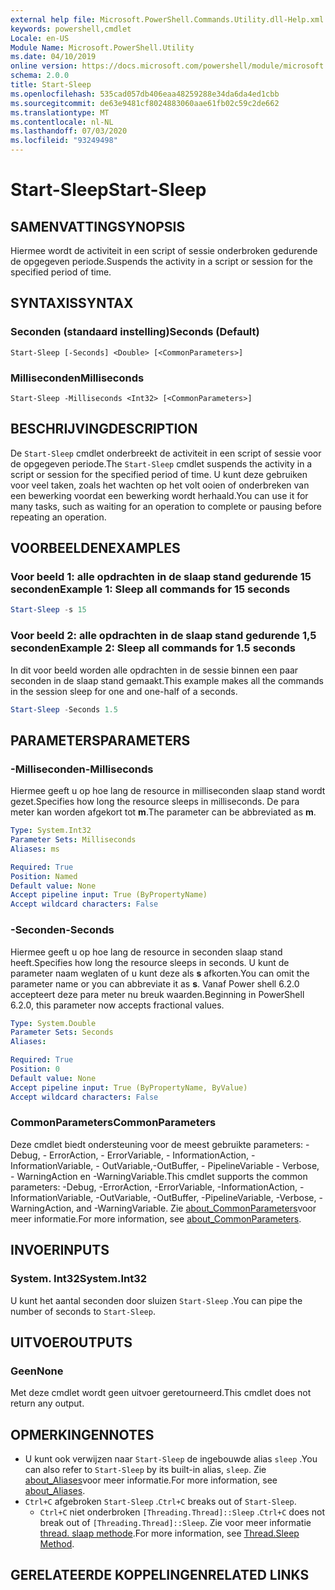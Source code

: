 ```yaml
---
external help file: Microsoft.PowerShell.Commands.Utility.dll-Help.xml
keywords: powershell,cmdlet
Locale: en-US
Module Name: Microsoft.PowerShell.Utility
ms.date: 04/10/2019
online version: https://docs.microsoft.com/powershell/module/microsoft.powershell.utility/start-sleep?view=powershell-7&WT.mc_id=ps-gethelp
schema: 2.0.0
title: Start-Sleep
ms.openlocfilehash: 535cad057db406eaa48259288e34da6da4ed1cbb
ms.sourcegitcommit: de63e9481cf8024883060aae61fb02c59c2de662
ms.translationtype: MT
ms.contentlocale: nl-NL
ms.lasthandoff: 07/03/2020
ms.locfileid: "93249498"
---
```

# <span data-ttu-id="86ce1-103">Start-Sleep</span><span class="sxs-lookup"><span data-stu-id="86ce1-103">Start-Sleep</span></span>

## <span data-ttu-id="86ce1-104">SAMENVATTING</span><span class="sxs-lookup"><span data-stu-id="86ce1-104">SYNOPSIS</span></span>
<span data-ttu-id="86ce1-105">Hiermee wordt de activiteit in een script of sessie onderbroken gedurende de opgegeven periode.</span><span class="sxs-lookup"><span data-stu-id="86ce1-105">Suspends the activity in a script or session for the specified period of time.</span></span>

## <span data-ttu-id="86ce1-106">SYNTAXIS</span><span class="sxs-lookup"><span data-stu-id="86ce1-106">SYNTAX</span></span>

### <span data-ttu-id="86ce1-107">Seconden (standaard instelling)</span><span class="sxs-lookup"><span data-stu-id="86ce1-107">Seconds (Default)</span></span>

```
Start-Sleep [-Seconds] <Double> [<CommonParameters>]
```

### <span data-ttu-id="86ce1-108">Milliseconden</span><span class="sxs-lookup"><span data-stu-id="86ce1-108">Milliseconds</span></span>

```
Start-Sleep -Milliseconds <Int32> [<CommonParameters>]
```

## <span data-ttu-id="86ce1-109">BESCHRIJVING</span><span class="sxs-lookup"><span data-stu-id="86ce1-109">DESCRIPTION</span></span>

<span data-ttu-id="86ce1-110">De `Start-Sleep` cmdlet onderbreekt de activiteit in een script of sessie voor de opgegeven periode.</span><span class="sxs-lookup"><span data-stu-id="86ce1-110">The `Start-Sleep` cmdlet suspends the activity in a script or session for the specified period of time.</span></span> <span data-ttu-id="86ce1-111">U kunt deze gebruiken voor veel taken, zoals het wachten op het volt ooien of onderbreken van een bewerking voordat een bewerking wordt herhaald.</span><span class="sxs-lookup"><span data-stu-id="86ce1-111">You can use it for many tasks, such as waiting for an operation to complete or pausing before repeating an operation.</span></span>

## <span data-ttu-id="86ce1-112">VOORBEELDEN</span><span class="sxs-lookup"><span data-stu-id="86ce1-112">EXAMPLES</span></span>

### <span data-ttu-id="86ce1-113">Voor beeld 1: alle opdrachten in de slaap stand gedurende 15 seconden</span><span class="sxs-lookup"><span data-stu-id="86ce1-113">Example 1: Sleep all commands for 15 seconds</span></span>

```powershell
Start-Sleep -s 15
```

### <span data-ttu-id="86ce1-114">Voor beeld 2: alle opdrachten in de slaap stand gedurende 1,5 seconden</span><span class="sxs-lookup"><span data-stu-id="86ce1-114">Example 2: Sleep all commands for 1.5 seconds</span></span>

<span data-ttu-id="86ce1-115">In dit voor beeld worden alle opdrachten in de sessie binnen een paar seconden in de slaap stand gemaakt.</span><span class="sxs-lookup"><span data-stu-id="86ce1-115">This example makes all the commands in the session sleep for one and one-half of a seconds.</span></span>

```powershell
Start-Sleep -Seconds 1.5
```

## <span data-ttu-id="86ce1-116">PARAMETERS</span><span class="sxs-lookup"><span data-stu-id="86ce1-116">PARAMETERS</span></span>

### <span data-ttu-id="86ce1-117">-Milliseconden</span><span class="sxs-lookup"><span data-stu-id="86ce1-117">-Milliseconds</span></span>

<span data-ttu-id="86ce1-118">Hiermee geeft u op hoe lang de resource in milliseconden slaap stand wordt gezet.</span><span class="sxs-lookup"><span data-stu-id="86ce1-118">Specifies how long the resource sleeps in milliseconds.</span></span> <span data-ttu-id="86ce1-119">De para meter kan worden afgekort tot **m**.</span><span class="sxs-lookup"><span data-stu-id="86ce1-119">The parameter can be abbreviated as **m**.</span></span>

```yaml
Type: System.Int32
Parameter Sets: Milliseconds
Aliases: ms

Required: True
Position: Named
Default value: None
Accept pipeline input: True (ByPropertyName)
Accept wildcard characters: False
```

### <span data-ttu-id="86ce1-120">-Seconden</span><span class="sxs-lookup"><span data-stu-id="86ce1-120">-Seconds</span></span>

<span data-ttu-id="86ce1-121">Hiermee geeft u op hoe lang de resource in seconden slaap stand heeft.</span><span class="sxs-lookup"><span data-stu-id="86ce1-121">Specifies how long the resource sleeps in seconds.</span></span> <span data-ttu-id="86ce1-122">U kunt de parameter naam weglaten of u kunt deze als **s** afkorten.</span><span class="sxs-lookup"><span data-stu-id="86ce1-122">You can omit the parameter name or you can abbreviate it as **s**.</span></span> <span data-ttu-id="86ce1-123">Vanaf Power shell 6.2.0 accepteert deze para meter nu breuk waarden.</span><span class="sxs-lookup"><span data-stu-id="86ce1-123">Beginning in PowerShell 6.2.0, this parameter now accepts fractional values.</span></span>

```yaml
Type: System.Double
Parameter Sets: Seconds
Aliases:

Required: True
Position: 0
Default value: None
Accept pipeline input: True (ByPropertyName, ByValue)
Accept wildcard characters: False
```

### <span data-ttu-id="86ce1-124">CommonParameters</span><span class="sxs-lookup"><span data-stu-id="86ce1-124">CommonParameters</span></span>

<span data-ttu-id="86ce1-125">Deze cmdlet biedt ondersteuning voor de meest gebruikte parameters: -Debug, - ErrorAction, - ErrorVariable, - InformationAction, -InformationVariable, - OutVariable,-OutBuffer, - PipelineVariable - Verbose, - WarningAction en -WarningVariable.</span><span class="sxs-lookup"><span data-stu-id="86ce1-125">This cmdlet supports the common parameters: -Debug, -ErrorAction, -ErrorVariable, -InformationAction, -InformationVariable, -OutVariable, -OutBuffer, -PipelineVariable, -Verbose, -WarningAction, and -WarningVariable.</span></span> <span data-ttu-id="86ce1-126">Zie [about_CommonParameters](../Microsoft.PowerShell.Core/About/about_CommonParameters.md)voor meer informatie.</span><span class="sxs-lookup"><span data-stu-id="86ce1-126">For more information, see [about_CommonParameters](../Microsoft.PowerShell.Core/About/about_CommonParameters.md).</span></span>

## <span data-ttu-id="86ce1-127">INVOER</span><span class="sxs-lookup"><span data-stu-id="86ce1-127">INPUTS</span></span>

### <span data-ttu-id="86ce1-128">System. Int32</span><span class="sxs-lookup"><span data-stu-id="86ce1-128">System.Int32</span></span>

<span data-ttu-id="86ce1-129">U kunt het aantal seconden door sluizen `Start-Sleep` .</span><span class="sxs-lookup"><span data-stu-id="86ce1-129">You can pipe the number of seconds to `Start-Sleep`.</span></span>

## <span data-ttu-id="86ce1-130">UITVOER</span><span class="sxs-lookup"><span data-stu-id="86ce1-130">OUTPUTS</span></span>

### <span data-ttu-id="86ce1-131">Geen</span><span class="sxs-lookup"><span data-stu-id="86ce1-131">None</span></span>

<span data-ttu-id="86ce1-132">Met deze cmdlet wordt geen uitvoer geretourneerd.</span><span class="sxs-lookup"><span data-stu-id="86ce1-132">This cmdlet does not return any output.</span></span>

## <span data-ttu-id="86ce1-133">OPMERKINGEN</span><span class="sxs-lookup"><span data-stu-id="86ce1-133">NOTES</span></span>

- <span data-ttu-id="86ce1-134">U kunt ook verwijzen naar `Start-Sleep` de ingebouwde alias `sleep` .</span><span class="sxs-lookup"><span data-stu-id="86ce1-134">You can also refer to `Start-Sleep` by its built-in alias, `sleep`.</span></span> <span data-ttu-id="86ce1-135">Zie [about_Aliases](../Microsoft.PowerShell.Core/About/about_Aliases.md)voor meer informatie.</span><span class="sxs-lookup"><span data-stu-id="86ce1-135">For more information, see [about_Aliases](../Microsoft.PowerShell.Core/About/about_Aliases.md).</span></span>
- <span data-ttu-id="86ce1-136">`Ctrl+C` afgebroken `Start-Sleep` .</span><span class="sxs-lookup"><span data-stu-id="86ce1-136">`Ctrl+C` breaks out of `Start-Sleep`.</span></span>
  - <span data-ttu-id="86ce1-137">`Ctrl+C` niet onderbroken `[Threading.Thread]::Sleep` .</span><span class="sxs-lookup"><span data-stu-id="86ce1-137">`Ctrl+C` does not break out of `[Threading.Thread]::Sleep`.</span></span> <span data-ttu-id="86ce1-138">Zie voor meer informatie [thread. slaap methode](/dotnet/api/system.threading.thread.sleep).</span><span class="sxs-lookup"><span data-stu-id="86ce1-138">For more information, see [Thread.Sleep Method](/dotnet/api/system.threading.thread.sleep).</span></span>

## <span data-ttu-id="86ce1-139">GERELATEERDE KOPPELINGEN</span><span class="sxs-lookup"><span data-stu-id="86ce1-139">RELATED LINKS</span></span>
